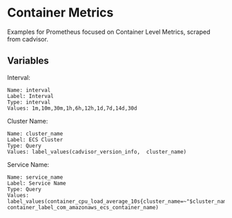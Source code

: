 # Container Metrics

Examples for Prometheus focused on Container Level Metrics, scraped from cadvisor.

## Variables

Interval:

```
Name: interval
Label: Interval
Type: interval
Values: 1m,10m,30m,1h,6h,12h,1d,7d,14d,30d
```

Cluster Name: 

```
Name: cluster_name
Label: ECS Cluster
Type: Query
Values: label_values(cadvisor_version_info,  cluster_name)
```

Service Name:

```
Name: service_name
Label: Service Name
Type: Query
Values: label_values(container_cpu_load_average_10s{cluster_name=~"$cluster_name"}, container_label_com_amazonaws_ecs_container_name)
```
